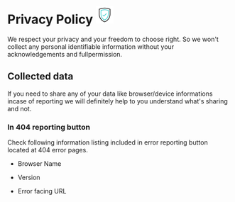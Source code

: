 # Privacy Policy <img src="/res/shield.gif" height="40px">
We respect your privacy and your freedom to choose right. So
we won't collect any personal identifiable information without your 
acknowledgements and fullpermission.
## Collected data
 If you need to share any of your data like browser/device informations
incase of reporting we will definitely help to you understand what's sharing and not.
### In 404 reporting button
 Check following information listing included in error reporting button located at 404 error pages.
- Browser Name
<p id="name"></p>

- Version 
<p id="version"></p>

- Error facing URL


<script>
var browserName = (function (agent) {        switch (true) {
            case agent.indexOf("edge") > -1: return "MS Edge";
            case agent.indexOf("edg/") > -1: return "Edge ( chromium based)";
            case agent.indexOf("opr") > -1 && !!window.opr: return "Opera";
            case agent.indexOf("chrome") > -1 && !!window.chrome: return "Chrome";
            case agent.indexOf("trident") > -1: return "MS IE";
            case agent.indexOf("firefox") > -1: return "Mozilla Firefox";
            case agent.indexOf("safari") > -1: return "Safari";
            default: return "other";
        }
    })(window.navigator.userAgent.toLowerCase());
browserName += " Browser";

function isBrave() {
  if (window.navigator.brave != undefined) {
    if (window.navigator.brave.isBrave.name == "isBrave") {
      return true;
    } else {
      return false;
    }
  } else {
    return false;
  }
}

if(isBrave){
    browserName+= " || Contains Brave Version";
}
var version = navigator.appVersion;

//load

document.getElementById("name").innerHTML = browserName;
document.getElementById("version").innerHTML = version;

</script>
